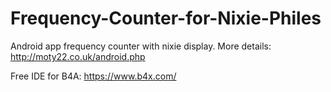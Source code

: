 # Frequency-Counter-for-Nixie-Philes
Android app frequency counter with nixie display.
More details: http://moty22.co.uk/android.php

Free IDE for B4A: https://www.b4x.com/


